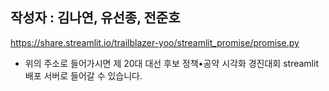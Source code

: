 ## 작성자 : 김나연, 유선종, 전준호
https://share.streamlit.io/trailblazer-yoo/streamlit_promise/promise.py
- 위의 주소로 들어가시면 제 20대 대선 후보 정책•공약 시각화 경진대회 streamlit 배포 서버로 들어갈 수 있습니다.